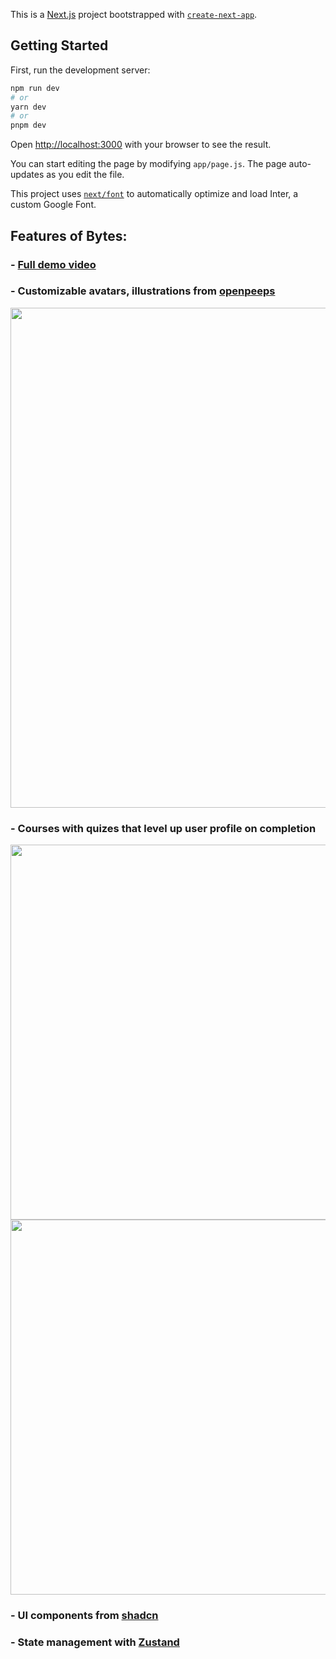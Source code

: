 This is a [Next.js](https://nextjs.org/) project bootstrapped with [`create-next-app`](https://github.com/vercel/next.js/tree/canary/packages/create-next-app).

## Getting Started

First, run the development server:

```bash
npm run dev
# or
yarn dev
# or
pnpm dev
```

Open [http://localhost:3000](http://localhost:3000) with your browser to see the result.

You can start editing the page by modifying `app/page.js`. The page auto-updates as you edit the file.

This project uses [`next/font`](https://nextjs.org/docs/basic-features/font-optimization) to automatically optimize and load Inter, a custom Google Font.

## Features of Bytes:

### - [Full demo video](https://www.youtube.com/watch?v=LhtATHvYOag)

### - Customizable avatars, illustrations from [openpeeps](https://www.openpeeps.com/)
<img src="https://github.com/user-attachments/assets/47544aa0-1709-4337-95ba-febfd493d4c4" width="800">
<br/>

### - Courses with quizes that level up user profile on completion
<p float="left">
  <img src="https://github.com/user-attachments/assets/346a9dde-5c30-4b77-b5aa-32d5953fd869" width="600" />
  <img src="https://github.com/user-attachments/assets/558b4b05-fa3e-49a3-8bb1-6f56fb2a6df6" width="600" /> 
</p>


### - UI components from [shadcn](https://ui.shadcn.com/)

### - State management with [Zustand](https://zustand-demo.pmnd.rs/)
